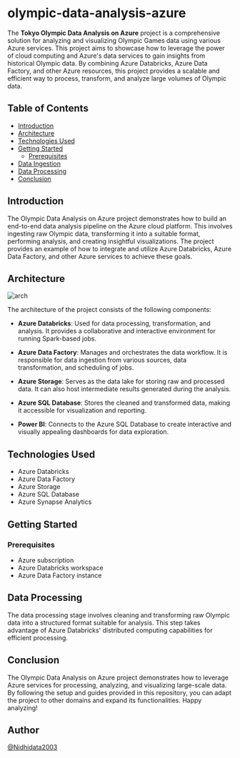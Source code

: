 # olympic-data-analysis-azure

The **Tokyo Olympic Data Analysis on Azure** project is a comprehensive solution for analyzing and visualizing Olympic Games data using various Azure services. This project aims to showcase how to leverage the power of cloud computing and Azure's data services to gain insights from historical Olympic data. By combining Azure Databricks, Azure Data Factory, and other Azure resources, this project provides a scalable and efficient way to process, transform, and analyze large volumes of Olympic data.

## Table of Contents
- [Introduction](#introduction)
- [Architecture](#architecture)
- [Technologies Used](#technologies-used)
- [Getting Started](#getting-started)
  - [Prerequisites](#prerequisites)
- [Data Ingestion](#data-ingestion)
- [Data Processing](#data-processing)
- [Conclusion](#conclusion)

## Introduction

The Olympic Data Analysis on Azure project demonstrates how to build an end-to-end data analysis pipeline on the Azure cloud platform. This involves ingesting raw Olympic data, transforming it into a suitable format, performing analysis, and creating insightful visualizations. The project provides an example of how to integrate and utilize Azure Databricks, Azure Data Factory, and other Azure services to achieve these goals.

## Architecture
![arch](https://github.com/Nidhidata2003/Azure_Pipeline_Project/assets/140502870/f3d27fdb-fd31-4a27-a68b-56404401fd06)



The architecture of the project consists of the following components:

- **Azure Databricks**: Used for data processing, transformation, and analysis. It provides a collaborative and interactive environment for running Spark-based jobs.

- **Azure Data Factory**: Manages and orchestrates the data workflow. It is responsible for data ingestion from various sources, data transformation, and scheduling of jobs.

- **Azure Storage**: Serves as the data lake for storing raw and processed data. It can also host intermediate results generated during the analysis.

- **Azure SQL Database**: Stores the cleaned and transformed data, making it accessible for visualization and reporting.

- **Power BI**: Connects to the Azure SQL Database to create interactive and visually appealing dashboards for data exploration.

## Technologies Used

- Azure Databricks
- Azure Data Factory
- Azure Storage
- Azure SQL Database
- Azure Synapse Analytics



## Getting Started

### Prerequisites

- Azure subscription
- Azure Databricks workspace
- Azure Data Factory instance





## Data Processing



The data processing stage involves cleaning and transforming raw Olympic data into a structured format suitable for analysis. This step takes advantage of Azure Databricks' distributed computing capabilities for efficient processing.

## Conclusion

The Olympic Data Analysis on Azure project demonstrates how to leverage Azure services for processing, analyzing, and visualizing large-scale data. By following the setup and guides provided in this repository, you can adapt the project to other domains and expand its functionalities. Happy analyzing!

## Author
[@Nidhidata2003](https://github.com/Nidhidata2003)
